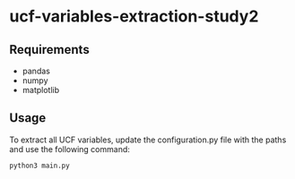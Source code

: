 # ucf-variables-extraction-study2
## Requirements
* pandas
* numpy
* matplotlib

## Usage
To extract all UCF variables, update the configuration.py file with the paths and use the following command:

`python3 main.py`
